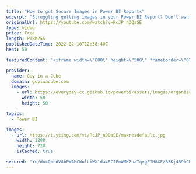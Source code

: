 ```yaml
---
title: "How to get Secure Images in Power BI Reports"
excerpt: "Struggling getting images in your Power BI Report? Don't want to use anonymous URLs for the image? Patrick walks you through an approach to use secured images in your reports!  Show “secured” Images in Power BI https://pbi-guy.com/2021/11/17/show-secured-images-in-power-bi/  📢 Become a member: https://guyinacu.be/membership"
originalUrl: https://youtube.com/watch?v=RcJP_nDQaSE
type: video
price: Free
length: PT8M25S
publishedDateTime: 2022-02-10T12:38:40Z
heat: 50

featuredContent: "<iframe width=\"800\" height=\"500\" frameborder=\"0\" src=\"https://www.youtube.com/embed/RcJP_nDQaSE\" allow=\"accelerometer; autoplay; encrypted-media; gyroscope; picture-in-picture\" allowfullscreen></iframe>"

provider:
  name: Guy in a Cube
  domain: guyinacube.com
  images:
    - url: https://everyday-cc.github.io/powerbi/assets/images/organizations/guyinacube.com-50x50.jpg
      width: 50
      height: 50

topics:
  - Power BI

images:
  - url: https://i.ytimg.com/vi/RcJP_nDQaSE/maxresdefault.jpg
    width: 1280
    height: 720
    isCached: true

secured: "Yn/dxxQbhdV8bPWAHCWulLiWX1da48CIPmWMKZuaTqvgFTH8XF/B3Kj4B9kCDqA3ktSBpVmim9zD38ltE2p8wNxrgGE/Z1+X4OKtl2jHA8OebAEL7YlYCB3qd9pkswPeLL6FFlJQUTEry/ESMJqsLIlKmcLIMNV9mAvAUv4aC9MDm+99UfTw2rMm8HPbEh0v0Z827xK8YCn2ZJ6MYx42usB3yzj0+xVrgV1iXK8ptfqS0FhVMR5NXT8vBfV6vQ1460SP6WHF1qXWMo7mUmc1/hm+xvrbNDbUdoWt+7i++EwUN4yu4XnBwqreywzuyVsTITmiLOIgPNhqGxjuhVukYvKb5TuI/+3Evy2B5Us1kZKg1w12JzeH8hTGhP6JQwVi6QfsfAfeA9+JlW7mmtfwQy+KC1D9X1DHzVuCfAXw1Cw=;l/6m8C8hufJfplUOG5kDNA=="
---
```


